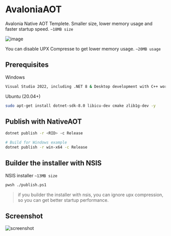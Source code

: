 # AvaloniaAOT

Avalonia Native AOT Templete. Smaller size, lower memory usage and faster startup speed. `~18MB size`

![image](https://user-images.githubusercontent.com/32838371/221381097-886b1a7b-4b77-42fe-8644-12fde7c48b9d.png)

You can disable UPX Compresse to get lower memory usage. `~20MB usage`

## Prerequisites

Windows

```bash
Visual Studio 2022, including .NET 8 & Desktop development with C++ workload.
```

Ubuntu (20.04+)

```bash
sudo apt-get install dotnet-sdk-8.0 libicu-dev cmake zlib1g-dev -y
```

## Publish with NativeAOT

```bash
dotnet publish -r <RID> -c Release

# Build for Windows example
dotnet publish -r win-x64 -c Release
```

## Builder the installer with NSIS

NSIS installer `~13MB size`

```bash
pwsh ./publish.ps1
```

> if you builder the installer with nsis, you can ignore upx compression, so you can get better startup performance.

## Screenshot

![screenshot](https://user-images.githubusercontent.com/32838371/206871289-5cc1bd68-3c97-437b-affc-2757e65204a4.png)
